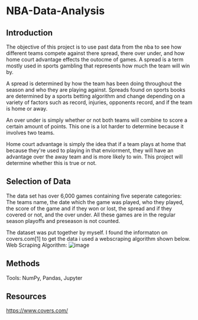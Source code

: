 # NBA-Data-Analysis

## Introduction
The objective of this project is to use past data from the nba to see how different teams compete against there spread, there over under, and how home court advantage effects the outocme of games. A spread is a term mostly used in sports gambling that represents how much the team will win by. 

A spread is determined by how the team has been doing throughout the season and who they are playing against. Spreads found on sports books are determined by a sports betting algorithm and change depending on a variety of factors such as record, injuries, opponents record, and if the team is home or away.

An over under is simply whether or not both teams will combine to score a certain amount of points. This one is a lot harder to determine because it involves two teams. 

Home court advantage is simply the idea that if a team plays at home that because they're used to playing in that enviorment, they will have an advantage over the away team and is more likely to win. This project will determine whether this is true or not. 

## Selection of Data
The data set has over 6,000 games containing five seperate categories: The teams name, the date which the game was played, who they played, the score of the game and if they won or lost, the spread and if they covered or not, and the over under. All these games are in the regular season playoffs and preseason is not counted.

The dataset was put together by myself. I found the informaton on covers.com[1] to get the data i used a webscraping algorithm shown below.
Web Scraping Algorithm:
![image](https://github.com/MattFerrara/NBA-Data-Analysis/assets/90582699/1e5c3cc2-7fc5-413e-8519-f1827acbcd3f)

## Methods
Tools:
NumPy, Pandas, Jupyter




## Resources
https://www.covers.com/

